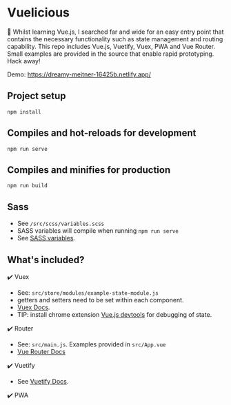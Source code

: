 # Vuelicious
:rocket: Whilst learning Vue.js, I searched far and wide for an easy entry point that contains the necessary functionality
such as state management and routing capability. This repo includes Vue.js, Vuetify, Vuex, PWA and Vue Router. Small examples
are provided in the source that enable rapid prototyping. Hack away!

Demo: https://dreamy-meitner-16425b.netlify.app/

## Project setup
```
npm install
```

## Compiles and hot-reloads for development
```
npm run serve
```

## Compiles and minifies for production
```
npm run build
```

## Sass
- See `/src/scss/variables.scss`
- SASS variables will compile when running `npm run serve` 
- See [SASS variables](https://vuetifyjs.com/en/features/sass-variables/).

## What's included?

:heavy_check_mark: Vuex
- See: `src/store/modules/example-state-module.js`
- getters and setters need to be set within each component. 
- [Vuex Docs](https://vuex.vuejs.org/).
- TIP: install chrome extension [Vue.js devtools](https://chrome.google.com/webstore/detail/vuejs-devtools/nhdogjmejiglipccpnnnanhbledajbpd?hl=en) for debugging of state.


:heavy_check_mark: Router 
- See: `src/main.js`. Examples provided in `src/App.vue`
- [Vue Router Docs](https://router.vuejs.org/installation.html)

:heavy_check_mark: Vuetify 
- See [Vuetify Docs](https://vuetifyjs.com/en/getting-started/installation/).

:heavy_check_mark: PWA

